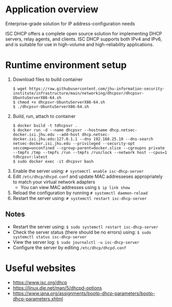 # Application overview
Enterprise-grade solution for IP address-configuration needs

ISC DHCP offers a complete open source solution for implementing DHCP servers, relay agents, and clients. ISC DHCP supports both IPv4 and IPv6, and is suitable for use in high-volume and high-reliability applications.

# Runtime environment setup
1. Download files to build container
    ```
    $ wget https://raw.githubusercontent.com/jhu-information-security-institute/infrastructure/main/networking/dhcpsvr/dhcpsvr-UbuntuServerX86-64.sh
    $ chmod +x dhcpsvr-UbuntuServerX86-64.sh
    $ ./dhcpsvr-UbuntuServerX86-64.sh
    ```
1. Build, run, attach to container
    ```
    $ docker build -t tdhcpsvr .
    $ docker run -d --name dhcpsvr --hostname dhcp.netsec-docker.isi.jhu.edu --add-host dhcp.netsec-docker.isi.jhu.edu:127.0.1.1 --dns 192.168.25.10 --dns-search netsec-docker.isi.jhu.edu --privileged --security-opt seccomp=unconfined --cgroup-parent=docker.slice --cgroupns private --tmpfs /tmp --tmpfs /run --tmpfs /run/lock --network host --cpus=1 tdhcpsvr:latest
    $ sudo docker exec -it dhcpsvr bash 
    ```
1. Enable the server using: `# systemctl enable isc-dhcp-server`
1. Edit `/etc/dhcp/dhcpd.conf` and update MAC addresseses appropriately to match your virtual network adapters
   * You can view MAC addresses using `$ ip link show`
1. Reload the configuration by running `# systemctl daemon-reload`
1. Restart the server using: `# systemctl restart isc-dhcp-server`

## Notes
* Restart the server using: `$ sudo systemctl restart isc-dhcp-server`
* Check the server status (there should be no errors) using: `$ sudo systemctl status isc-dhcp-server`
* View the server log: `$ sudo journalctl -u isc-dhcp-server`
* Configure the server by editing `/etc/dhcp/dhcpd.conf`

# Useful websites
* https://www.isc.org/dhcp
* https://linux.die.net/man/5/dhcpd-options
* https://www.iana.org/assignments/bootp-dhcp-parameters/bootp-dhcp-parameters.xhtml
